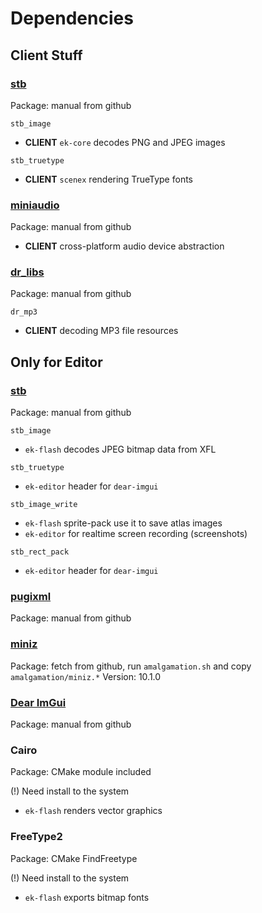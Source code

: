 # Dependencies

## Client Stuff

### [stb](https://github.com/nothings/stb)

Package: manual from github

`stb_image`

- **CLIENT** `ek-core` decodes PNG and JPEG images

`stb_truetype`

- **CLIENT** `scenex` rendering TrueType fonts

### [miniaudio](https://github.com/mackron/miniaudio)

Package: manual from github

- **CLIENT** cross-platform audio device abstraction

### [dr_libs](https://github.com/mackron/dr_libs)

Package: manual from github

`dr_mp3`

- **CLIENT** decoding MP3 file resources

## Only for Editor

### [stb](https://github.com/nothings/stb)

Package: manual from github

`stb_image`

- `ek-flash` decodes JPEG bitmap data from XFL

`stb_truetype`

- `ek-editor` header for `dear-imgui`

`stb_image_write`

- `ek-flash` sprite-pack use it to save atlas images
- `ek-editor` for realtime screen recording (screenshots)

`stb_rect_pack`

- `ek-editor` header for `dear-imgui`

### [pugixml](https://github.com/zeux/pugixml)

Package: manual from github

### [miniz](https://github.com/richgel999/miniz)

Package: fetch from github, run `amalgamation.sh` and copy `amalgamation/miniz.*` 
Version: 10.1.0

### [Dear ImGui](https://github.com/ocornut/imgui)

Package: manual from github

### Cairo

Package: CMake module included

(!) Need install to the system

- `ek-flash` renders vector graphics

### FreeType2

Package: CMake FindFreetype

(!) Need install to the system

- `ek-flash` exports bitmap fonts